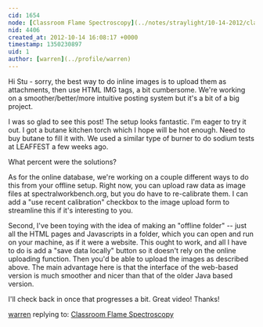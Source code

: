 ```yaml
---
cid: 1654
node: [Classroom Flame Spectroscopy](../notes/straylight/10-14-2012/classroom-flame-spectroscopy)
nid: 4406
created_at: 2012-10-14 16:08:17 +0000
timestamp: 1350230897
uid: 1
author: [warren](../profile/warren)
---
```


Hi Stu - sorry, the best way to do inline images is to upload them as attachments, then use HTML IMG tags, a bit cumbersome. We're working on a smoother/better/more intuitive posting system but it's a bit of a big project. 

I was so glad to see this post! The setup looks fantastic. I'm eager to try it out. I got a butane kitchen torch which I hope will be hot enough. Need to buy butane to fill it with. We used a similar type of burner to do sodium tests at LEAFFEST a few weeks ago.

What percent were the solutions? 

As for the online database, we're working on a couple different ways to do this from your offline setup. Right now, you can upload raw data as image files at spectralworkbench.org, but you do have to re-calibrate them. I can add a "use recent calibration" checkbox to the image upload form to streamline this if it's interesting to you.

Second, I've been toying with the idea of making an "offline folder" -- just all the HTML pages and Javascripts in a folder, which you can open and run on your machine, as if it were a website. This ought to work, and all I have to do is add a "save data locally" button so it doesn't rely on the online uploading function. Then you'd be able to upload the images as described above. The main advantage here is that the interface of the web-based version is much smoother and nicer than that of the older Java based version. 

I'll check back in once that progresses a bit. Great video! Thanks!

[warren](../profile/warren) replying to: [Classroom Flame Spectroscopy](../notes/straylight/10-14-2012/classroom-flame-spectroscopy)

